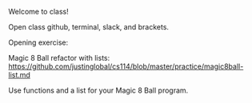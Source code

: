 Welcome to class!

Open class github, terminal, slack, and brackets.

Opening exercise:

Magic 8 Ball refactor with lists: https://github.com/justinglobal/cs114/blob/master/practice/magic8ball-list.md

Use functions and a list for your Magic 8 Ball program.

<!-- Do Space Dungeon part 1 if you haven't already: [Space Dungeon Intro](/practice/spacedungeon-01.md)

Then do part 2 here: Practice: [Space Dungeon Part 2](/practice/spacedungeon-02.md) -->

<!-- Write a program that takes in input from a user and returns a response based on the length of string the user inputs. -->


<!-- Week 2

Open class github, terminal, slack, and brackets

Opening exercise:

Write a program that asks the user for their name and then tells them how many letters are in their name.

Hint: Use the len() function to find the length of a string. -->

<!-- Week 7 - cs114

Thankful for Python

Open class github, Terminal, Slack, online textbook, and Atom

class github: github.com/justinglobal/cs114

Opening exercise - Space Dungeon random enemies:

Make program uses a List of 4 or more enemies your character might encounter in the space dungeon game, write a function that chooses a random enemy from the list and prints the enemy name for the user.

Save your program as spacedungeon-random-enemy.py


https://en.wikipedia.org/wiki/Opcode
https://en.wikipedia.org/wiki/Instruction_set_architecture
https://en.wikipedia.org/wiki/Central_processing_unit
https://en.wikipedia.org/wiki/File:ABasicComputer.gif
https://en.wikipedia.org/wiki/Memory_management_unit
https://en.wikipedia.org/wiki/Page_table
https://en.wikipedia.org/wiki/Physical_address -->
